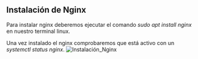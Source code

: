 ## Instalación de Nginx
Para instalar nginx deberemos ejecutar el comando _sudo apt install nginx_ en nuestro terminal linux.

Una vez instalado el nginx comprobaremos que está activo con un _systemctl status nginx_.
![Instalación_Nginx](./imagenes/verificación_del_servicio.PNG)
